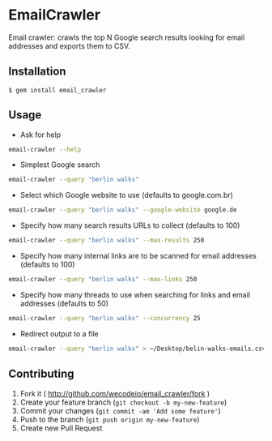 # EmailCrawler

Email crawler: crawls the top N Google search results looking for email addresses and exports them to CSV.

## Installation

    $ gem install email_crawler

## Usage

* Ask for help

```bash
email-crawler --help
```

* Simplest Google search

```bash
email-crawler --query "berlin walks"
```

* Select which Google website to use (defaults to google.com.br)

```bash
email-crawler --query "berlin walks" --google-website google.de
```

* Specify how many search results URLs to collect (defaults to 100)

```bash
email-crawler --query "berlin walks" --max-results 250
```

* Specify how many internal links are to be scanned for email addresses (defaults to 100)

```bash
email-crawler --query "berlin walks" --max-links 250
```

* Specify how many threads to use when searching for links and email addresses (defaults to 50)

```bash
email-crawler --query "berlin walks" --concurrency 25
```

* Redirect output to a file

```bash
email-crawler --query "berlin walks" > ~/Desktop/belin-walks-emails.csv
```

## Contributing

1. Fork it ( http://github.com/wecodeio/email_crawler/fork )
2. Create your feature branch (`git checkout -b my-new-feature`)
3. Commit your changes (`git commit -am 'Add some feature'`)
4. Push to the branch (`git push origin my-new-feature`)
5. Create new Pull Request
